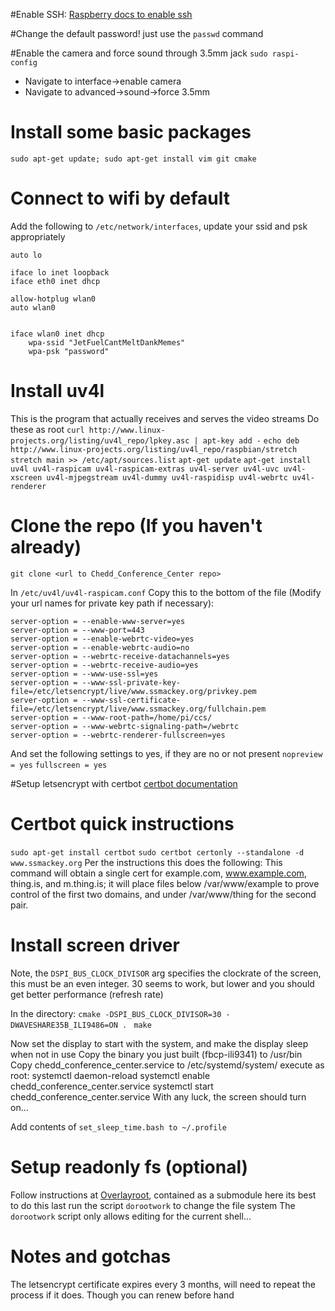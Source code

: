 #Enable SSH:
[Raspberry docs to enable ssh](https://www.raspberrypi.org/documentation/remote-access/ssh/)

#Change the default password!
just use the `passwd` command

#Enable the camera and force sound through 3.5mm jack
`sudo raspi-config`
- Navigate to interface->enable camera
- Navigate to advanced->sound->force 3.5mm

# Install some basic packages
`sudo apt-get update; sudo apt-get install vim git cmake`

# Connect to wifi by default
Add the following to `/etc/network/interfaces`, update your ssid and psk appropriately

    auto lo
     
    iface lo inet loopback
    iface eth0 inet dhcp
     
    allow-hotplug wlan0
    auto wlan0
     
     
    iface wlan0 inet dhcp
        wpa-ssid "JetFuelCantMeltDankMemes"
        wpa-psk "password"

# Install uv4l
This is the program that actually receives and serves the video streams
Do these as root
`curl http://www.linux-projects.org/listing/uv4l_repo/lpkey.asc | apt-key add -`
`echo deb http://www.linux-projects.org/listing/uv4l_repo/raspbian/stretch stretch main >> /etc/apt/sources.list`
`apt-get update`
`apt-get install uv4l uv4l-raspicam uv4l-raspicam-extras uv4l-server uv4l-uvc uv4l-xscreen uv4l-mjpegstream uv4l-dummy uv4l-raspidisp uv4l-webrtc uv4l-renderer`

# Clone the repo (If you haven't already)
`git clone <url to Chedd_Conference_Center repo>`

In `/etc/uv4l/uv4l-raspicam.conf`
Copy this to the bottom of the file (Modify your url names for private key path if necessary):

    server-option = --enable-www-server=yes
    server-option = --www-port=443
    server-option = --enable-webrtc-video=yes
    server-option = --enable-webrtc-audio=no
    server-option = --webrtc-receive-datachannels=yes
    server-option = --webrtc-receive-audio=yes
    server-option = --www-use-ssl=yes
    server-option = --www-ssl-private-key-file=/etc/letsencrypt/live/www.ssmackey.org/privkey.pem
    server-option = --www-ssl-certificate-file=/etc/letsencrypt/live/www.ssmackey.org/fullchain.pem
    server-option = --www-root-path=/home/pi/ccs/
    server-option = --www-webrtc-signaling-path=/webrtc
    server-option = --webrtc-renderer-fullscreen=yes


And set the following settings to yes, if they are no or not present
`nopreview = yes`
`fullscreen = yes`


#Setup letsencrypt with certbot
[certbot documentation](https://certbot.eff.org/lets-encrypt/debianstretch-other)

# Certbot quick instructions
`sudo apt-get install certbot`
`sudo certbot certonly --standalone -d www.ssmackey.org`
Per the instructions this does the following:
This command will obtain a single cert for example.com, www.example.com, thing.is, and m.thing.is; it will place files below /var/www/example to prove control of the first two domains, and under /var/www/thing for the second pair.

# Install screen driver
Note, the `DSPI_BUS_CLOCK_DIVISOR` arg specifies the clockrate of the screen, this must be an even integer. 
30 seems to work, but lower and you should get better performance (refresh rate)

In the <fbcp submodule> directory:
`cmake -DSPI_BUS_CLOCK_DIVISOR=30 -DWAVESHARE35B_ILI9486=ON . `
`make`

Now set the display to start with the system, and make the display sleep when not in use
Copy the binary you just built (fbcp-ili9341) to /usr/bin
Copy chedd_conference_center.service to /etc/systemd/system/
execute as root:
    systemctl daemon-reload
    systemctl enable chedd_conference_center.service
    systemctl start chedd_conference_center.service
With any luck, the screen should turn on...

Add contents of `set_sleep_time.bash to ~/.profile `

# Setup readonly fs (optional)
Follow instructions at [Overlayroot](https://github.com/chesty/overlayroot), contained as a submodule here
its best to do this last
run the script `dorootwork` to change the file system
The `dorootwork` script only allows editing for the current shell...

# Notes and gotchas
The letsencrypt certificate expires every 3 months, will need to repeat the process if it does. Though you can renew before hand
